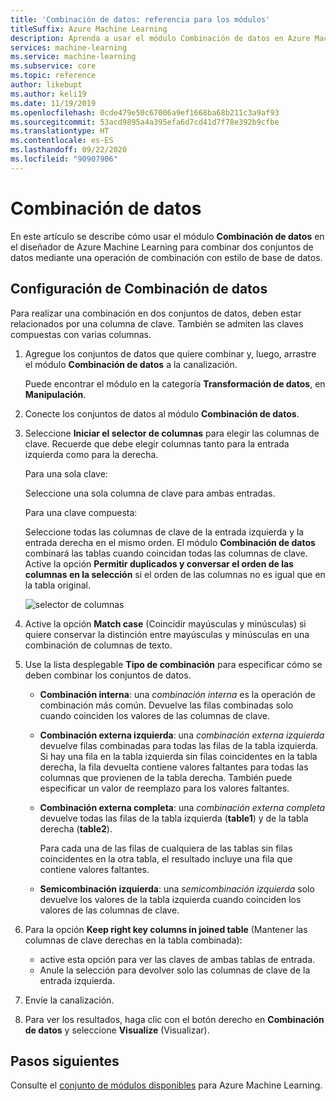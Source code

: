 ```yaml
---
title: 'Combinación de datos: referencia para los módulos'
titleSuffix: Azure Machine Learning
description: Aprenda a usar el módulo Combinación de datos en Azure Machine Learning para combinar conjuntos de datos.
services: machine-learning
ms.service: machine-learning
ms.subservice: core
ms.topic: reference
author: likebupt
ms.author: keli19
ms.date: 11/19/2019
ms.openlocfilehash: 0cde479e50c67006a9ef1668ba68b211c3a9af93
ms.sourcegitcommit: 53acd9895a4a395efa6d7cd41d7f78e392b9cfbe
ms.translationtype: HT
ms.contentlocale: es-ES
ms.lasthandoff: 09/22/2020
ms.locfileid: "90907906"
---
```

# <a name="join-data"></a>Combinación de datos

En este artículo se describe cómo usar el módulo **Combinación de datos** en el diseñador de Azure Machine Learning para combinar dos conjuntos de datos mediante una operación de combinación con estilo de base de datos.  

## <a name="how-to-configure-join-data"></a>Configuración de Combinación de datos

Para realizar una combinación en dos conjuntos de datos, deben estar relacionados por una columna de clave. También se admiten las claves compuestas con varias columnas. 

1. Agregue los conjuntos de datos que quiere combinar y, luego, arrastre el módulo **Combinación de datos** a la canalización. 

    Puede encontrar el módulo en la categoría **Transformación de datos**, en **Manipulación**.

1. Conecte los conjuntos de datos al módulo **Combinación de datos**. 
 
1. Seleccione **Iniciar el selector de columnas** para elegir las columnas de clave. Recuerde que debe elegir columnas tanto para la entrada izquierda como para la derecha.

    Para una sola clave:

    Seleccione una sola columna de clave para ambas entradas.
    
    Para una clave compuesta:

    Seleccione todas las columnas de clave de la entrada izquierda y la entrada derecha en el mismo orden. El módulo **Combinación de datos** combinará las tablas cuando coincidan todas las columnas de clave. Active la opción **Permitir duplicados y conversar el orden de las columnas en la selección** si el orden de las columnas no es igual que en la tabla original. 

    ![selector de columnas](media/module/join-data-column-selector.png)


1. Active la opción **Match case** (Coincidir mayúsculas y minúsculas) si quiere conservar la distinción entre mayúsculas y minúsculas en una combinación de columnas de texto. 
   
1. Use la lista desplegable **Tipo de combinación** para especificar cómo se deben combinar los conjuntos de datos.  
  
    * **Combinación interna**: una *combinación interna* es la operación de combinación más común. Devuelve las filas combinadas solo cuando coinciden los valores de las columnas de clave.  
  
    * **Combinación externa izquierda**: una *combinación externa izquierda* devuelve filas combinadas para todas las filas de la tabla izquierda. Si hay una fila en la tabla izquierda sin filas coincidentes en la tabla derecha, la fila devuelta contiene valores faltantes para todas las columnas que provienen de la tabla derecha. También puede especificar un valor de reemplazo para los valores faltantes.  
  
    * **Combinación externa completa**: una *combinación externa completa* devuelve todas las filas de la tabla izquierda (**table1**) y de la tabla derecha (**table2**).  
  
         Para cada una de las filas de cualquiera de las tablas sin filas coincidentes en la otra tabla, el resultado incluye una fila que contiene valores faltantes.  
  
    * **Semicombinación izquierda**: una *semicombinación izquierda* solo devuelve los valores de la tabla izquierda cuando coinciden los valores de las columnas de clave.  

1. Para la opción **Keep right key columns in joined table** (Mantener las columnas de clave derechas en la tabla combinada):

    * active esta opción para ver las claves de ambas tablas de entrada.
    * Anule la selección para devolver solo las columnas de clave de la entrada izquierda.

1. Envíe la canalización.

1. Para ver los resultados, haga clic con el botón derecho en **Combinación de datos** y seleccione **Visualize** (Visualizar).

## <a name="next-steps"></a>Pasos siguientes

Consulte el [conjunto de módulos disponibles](module-reference.md) para Azure Machine Learning. 